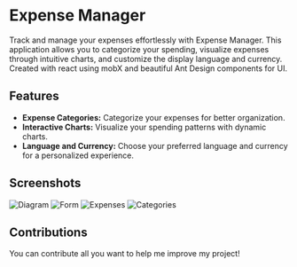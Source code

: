# Expense Manager

Track and manage your expenses effortlessly with Expense Manager. This application allows you to categorize your spending, visualize expenses through intuitive charts, and customize the display language and currency. Created with react using mobX and beautiful Ant Design components for UI.

## Features

- **Expense Categories:** Categorize your expenses for better organization.
- **Interactive Charts:** Visualize your spending patterns with dynamic charts.
- **Language and Currency:** Choose your preferred language and currency for a personalized experience.

## Screenshots

![Diagram](https://ibb.co/sjgSZQT)
![Form](https://ibb.co/XJ7zX9d)
![Expenses](https://ibb.co/sjgSZQT)
![Categories](https://ibb.co/sjgSZQT)

## Contributions
You can contribute all you want to help me improve my project!
